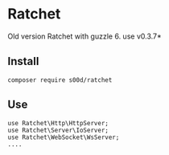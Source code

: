 # Ratchet

Old version Ratchet with guzzle 6. 
use v0.3.7*

## Install

```
composer require s00d/ratchet
```

## Use

```
use Ratchet\Http\HttpServer;
use Ratchet\Server\IoServer;
use Ratchet\WebSocket\WsServer;
....
```
